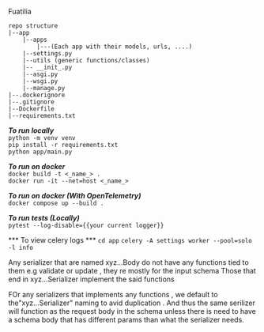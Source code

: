 Fuatilia

```
repo structure
|--app
    |--apps
        |---(Each app with their models, urls, ....)
    |--settings.py
    |--utils (generic functions/classes)
    |-- __init_.py
    |--asgi.py
    |--wsgi.py
    |--manage.py
|--.dockerignore
|--.gitignore
|--Dockerfile
|--requirements.txt
```

***To run locally*** <br>
`python -m venv venv` <br>
`pip install -r requirements.txt` <br>
`python app/main.py` <br>

***To run on docker*** <br>
`docker build -t <_name_> .` <br>
`docker run -it --net=host <_name_>` <br>

***To run on docker (With OpenTelemetry)*** <br>
`docker compose up --build .` <br>

***To run tests (Locally)***<br>
`pytest --log-disable={{your current logger}}` <br>


*** To view celery logs ***
`cd app`
`celery -A settings worker --pool=solo -l info`<br>

Any serializer that are named xyz...Body do not have any functions tied to them e.g validate or update , they re mostly for the input schema
Those that end in xyz...Serializer implement the said functions

FOr any serializers that implements any functions , we default to the"xyz...Serializer" naming to avid duplication . And thus the same serilizer will function as the request body in the schema unless there is need to have a schema body that has different params than what the serializer needs.
